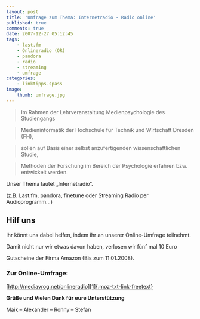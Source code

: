 ```yaml
---
layout: post
title: 'Umfrage zum Thema: Internetradio - Radio online'
published: true
comments: true
date: 2007-12-27 05:12:45
tags:
    - last.fm
    - Onlineradio (OR)
    - pandora
    - radio
    - streaming
    - umfrage
categories:
    - linktipps-spass
image:
    thumb: umfrage.jpg
---
```

> Im Rahmen der Lehrveranstaltung Medienpsychologie des Studiengangs
  
> Medieninformatik der Hochschule für Technik und Wirtschaft Dresden (FH),
  
> sollen auf Basis einer selbst anzufertigenden wissenschaftlichen Studie,
  
> Methoden der Forschung im Bereich der Psychologie erfahren bzw. entwickelt werden.



Unser Thema lautet &#8222;Internetradio&#8220;.
  
(z.B. Last.fm, pandora, finetune oder Streaming Radio per Audioprogramm&#8230;)

## Hilf uns

Ihr könnt uns dabei helfen, indem ihr an unserer Online-Umfrage teilnehmt.
  
Damit nicht nur wir etwas davon haben, verlosen wir fünf mal 10 Euro
  
Gutscheine der Firma Amazon (Bis zum 11.01.2008).

### Zur Online-Umfrage:

[http://mediavrog.net/onlineradio][1]{.moz-txt-link-freetext}

**Grüße und Vielen Dank für eure Unterstützung**
  
Maik &#8211; Alexander &#8211; Ronny &#8211; Stefan

 [1]: http://mediavrog.net/onlineradio "Umfrage zum Thema Internetradio auf mediavrog.net besuchen"